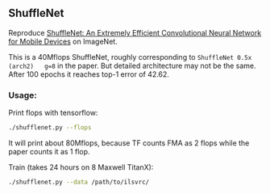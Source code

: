 
## ShuffleNet

Reproduce [ShuffleNet: An Extremely Efficient Convolutional Neural Network for Mobile Devices](https://arxiv.org/abs/1707.01083)
on ImageNet.

This is a 40Mflops ShuffleNet,
roughly corresponding to `ShuffleNet 0.5x (arch2)	g=8` in the paper.
But detailed architecture may not be the same.
After 100 epochs it reaches top-1 error of 42.62.

### Usage:

Print flops with tensorflow:
```bash
./shufflenet.py --flops
```
It will print about 80Mflops, because TF counts FMA as 2 flops while the paper counts it as 1 flop.

Train (takes 24 hours on 8 Maxwell TitanX):
```bash
./shufflenet.py --data /path/to/ilsvrc/
```
